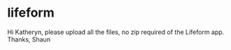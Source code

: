 lifeform
========

Hi Katheryn, please upload all the files, no zip required of the Lifeform app. Thanks, Shaun


